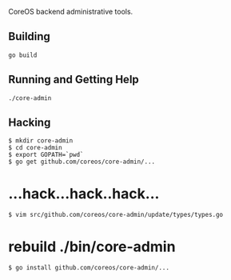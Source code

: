 CoreOS backend administrative tools.

## Building

```
go build
```

## Running and Getting Help

```
./core-admin
```

## Hacking

```
$ mkdir core-admin
$ cd core-admin
$ export GOPATH=`pwd`
$ go get github.com/coreos/core-admin/...
```

# ...hack...hack..hack...

```
$ vim src/github.com/coreos/core-admin/update/types/types.go
```

# rebuild ./bin/core-admin

```
$ go install github.com/coreos/core-admin/...
```
